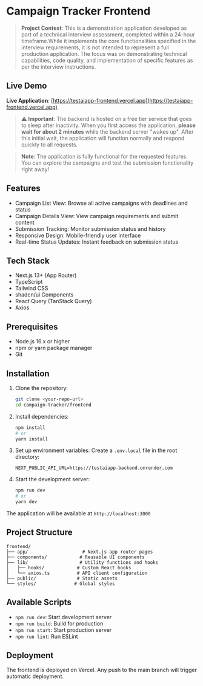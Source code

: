 # Campaign Tracker Frontend

> **Project Context**: This is a demonstration application developed as part of a technical interview assessment, completed within a 24-hour timeframe.While it implements the core functionalities specified in the interview requirements, it is not intended to represent a full production application. The focus was on demonstrating technical capabilities, code quality, and implementation of specific features as per the interview instructions.

## Live Demo

**Live Application**:   [https://testaiapp-frontend.vercel.app](https://testaiapp-frontend.vercel.app)

> **⚠️ Important**: The backend is hosted on a free tier service that goes to sleep after inactivity. When you first access the application, **please wait for about 2 minutes** while the backend server "wakes up". After this initial wait, the application will function normally and respond quickly to all requests.

> **Note**: The application is fully functional for the requested features. You can explore the campaigns and test the submission functionality right away!

## Features

- Campaign List View: Browse all active campaigns with deadlines and status
- Campaign Details View: View campaign requirements and submit content
- Submission Tracking: Monitor submission status and history
- Responsive Design: Mobile-friendly user interface
- Real-time Status Updates: Instant feedback on submission status

## Tech Stack

- Next.js 13+ (App Router)
- TypeScript
- Tailwind CSS
- shadcn/ui Components
- React Query (TanStack Query)
- Axios

## Prerequisites

- Node.js 16.x or higher
- npm or yarn package manager
- Git

## Installation

1. Clone the repository:
   ```bash
   git clone <your-repo-url>
   cd campaign-tracker/frontend
   ```

2. Install dependencies:
   ```bash
   npm install
   # or
   yarn install
   ```

3. Set up environment variables:
   Create a `.env.local` file in the root directory:
   ```env
   NEXT_PUBLIC_API_URL=https://testaiapp-backend.onrender.com
   ```

4. Start the development server:
   ```bash
   npm run dev
   # or
   yarn dev
   ```

The application will be available at `http://localhost:3000`

## Project Structure

```
frontend/
├── app/                    # Next.js app router pages
├── components/            # Reusable UI components
├── lib/                   # Utility functions and hooks
│   ├── hooks/            # Custom React hooks
│   └── axios.ts          # API client configuration
├── public/               # Static assets
└── styles/              # Global styles
```

## Available Scripts

- `npm run dev`: Start development server
- `npm run build`: Build for production
- `npm run start`: Start production server
- `npm run lint`: Run ESLint

## Deployment

The frontend is deployed on Vercel. Any push to the main branch will trigger automatic deployment.
